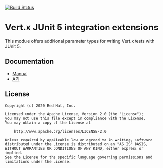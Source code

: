 [![Build Status](https://travis-ci.org/vert-x3/vertx-junit5-extensions.svg?branch=master)](https://travis-ci.org/vert-x3/vertx-junit5-extensions)

# Vert.x JUnit 5 integration extensions

This module offers additional parameter types for writing Vert.x tests with JUnit 5.

## Documentation

* [Manual](https://vertx.io/docs/vertx-junit5-extensions/java/)
* [API](https://vertx.io/docs/apidocs/)

## License

    Copyright (c) 2020 Red Hat, Inc.

    Licensed under the Apache License, Version 2.0 (the "License");
    you may not use this file except in compliance with the License.
    You may obtain a copy of the License at

        http://www.apache.org/licenses/LICENSE-2.0

    Unless required by applicable law or agreed to in writing, software
    distributed under the License is distributed on an "AS IS" BASIS,
    WITHOUT WARRANTIES OR CONDITIONS OF ANY KIND, either express or implied.
    See the License for the specific language governing permissions and
    limitations under the License.

